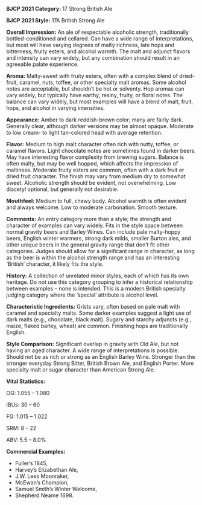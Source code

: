 <b>BJCP 2021 Category:</b> 17 Strong British Ale

<b>BJCP 2021 Style:</b> 17A British Strong Ale

<b>Overall Impression:</b> An ale of respectable alcoholic
strength, traditionally bottled-conditioned and cellared. Can
have a wide range of interpretations, but most will have varying
degrees of malty richness, late hops and bitterness, fruity
esters, and alcohol warmth. The malt and adjunct flavors and
intensity can vary widely, but any combination should result in
an agreeable palate experience.

<b>Aroma:</b> Malty-sweet with fruity esters, often with a complex
blend of dried-fruit, caramel, nuts, toffee, or other specialty
malt aromas. Some alcohol notes are acceptable, but shouldn’t
be hot or solventy. Hop aromas can vary widely, but typically
have earthy, resiny, fruity, or floral notes. The balance can vary
widely, but most examples will have a blend of malt, fruit,
hops, and alcohol in varying intensities.

<b>Appearance:</b> Amber to dark reddish-brown color; many are
fairly dark. Generally clear, although darker versions may be
almost opaque. Moderate to low cream- to light tan-colored
head with average retention.

<b>Flavor:</b> Medium to high malt character often rich with nutty,
toffee, or caramel flavors. Light chocolate notes are sometimes
found in darker beers. May have interesting flavor complexity
from brewing sugars. Balance is often malty, but may be well
hopped, which affects the impression of maltiness. Moderate
fruity esters are common, often with a dark fruit or dried fruit
character. The finish may vary from medium dry to somewhat
sweet. Alcoholic strength should be evident, not overwhelming.
Low diacetyl optional, but generally not desirable.

<b>Mouthfeel:</b> Medium to full, chewy body. Alcohol warmth is
often evident and always welcome. Low to moderate
carbonation. Smooth texture.

<b>Comments:</b> An entry category more than a style; the strength
and character of examples can vary widely. Fits in the style
space between normal gravity beers and Barley Wines. Can
include pale malty-hoppy beers, English winter warmers,
strong dark milds, smaller Burton ales, and other unique beers
in the general gravity range that don’t fit other categories.
Judges should allow for a significant range in character, as long
as the beer is within the alcohol strength range and has an
interesting ‘British’ character, it likely fits the style.

<b>History:</b> A collection of unrelated minor styles, each of which
has its own heritage. Do not use this category grouping to infer
a historical relationship between examples – none is intended.
This is a modern British specialty judging category where the
‘special’ attribute is alcohol level.

<b>Characteristic Ingredients:</b> Grists vary, often based on pale
malt with caramel and specialty malts. Some darker examples
suggest a light use of dark malts (e.g., chocolate, black malt).
Sugary and starchy adjuncts (e.g., maize, flaked barley, wheat)
are common. Finishing hops are traditionally English.

<b>Style Comparison:</b> Significant overlap in gravity with Old
Ale, but not having an aged character. A wide range of
interpretations is possible. Should not be as rich or strong as an
English Barley Wine. Stronger than the stronger everyday
Strong Bitter, British Brown Ale, and English Porter. More
specialty malt or sugar character than American Strong Ale.

<b>Vital Statistics:</b>

OG: 1.055 – 1.080

IBUs: 30 – 60

FG: 1.015 – 1.022

SRM: 8 – 22

ABV: 5.5 – 8.0%

<b>Commercial Examples:</b>
- Fuller’s 1845,
- Harvey’s Elizabethan Ale,
- J.W. Lees Moonraker,
- McEwan’s Champion,
- Samuel Smith’s Winter Welcome,
- Shepherd Neame 1698.
